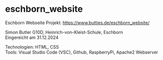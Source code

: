 # eschborn_website
Eschborn Webseite Projekt: https://www.butties.de/eschborn_website/

Simon Butler G10D, Heinrich-von-Kleist-Schule, Eschborn  
Eingereicht am 31.12.2024

Technologien: HTML, CSS  
Tools: Visual Studio Code (VSC), Github, RaspberryPi, Apache2 Webserver
